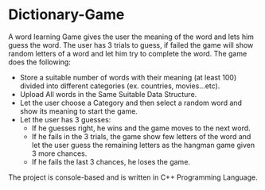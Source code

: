 # Dictionary-Game
A word learning Game gives the user the meaning of the word and lets him guess the word. 
The user has 3 trials to guess, if failed the game will show random letters of a word and let him try to complete the word. 
The game does the following: 
  - Store a suitable number of words with their meaning (at least 100) divided into different categories (ex. countries, movies...etc). 
  - Upload All words in the Same Suitable Data Structure.  
  - Let the user choose a Category and then select a random word and show its meaning to start the game. 
  - Let the user has 3 guesses: 
    - If he guesses right, he wins and the game moves to the next word. 
    - If he fails in the 3 trials, the game show few letters of the word and let the user guess the remaining letters as the hangman game given 3 more chances. 
    - If he fails the last 3 chances, he loses the game.  
 
 The project is console-based and is written in C++ Programming Language.
